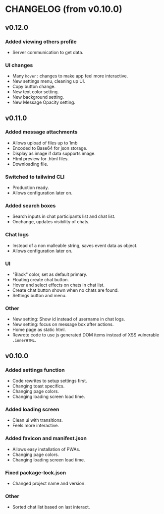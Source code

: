 # CHANGELOG (from v0.10.0)

## v0.12.0

### Added viewing others profile

- Server communication to get data.

### UI changes

- Many `hover:` changes to make app feel more interactive.
- New settings menu, cleaning up UI.
- Copy button change.
- New text color setting.
- New background setting.
- New Message Opacity setting.

## v0.11.0

### Added message attachments

- Allows upload of files up to 1mb
- Encoded to Base64 for json storage.
- Display as image if data supports image.
- Html preview for .html files.
- Downloading file.

### Switched to tailwind CLI

- Production ready.
- Allows configuration later on.

### Added search boxes

- Search inputs in chat participants list and chat list.
- Onchange, updates visibility of chats.

### Chat logs

- Instead of a non malleable string, saves event data as object.
- Allows configuration later on.

### UI

- "Black" color, set as default primary.
- Floating create chat button.
- Hover and select effects on chats in chat list.
- Create chat button shown when no chats are found.
- Settings button and menu.

### Other

- New setting: Show id instead of username in chat logs.
- New setting: focus on message box after actions.
- Home page as static html.
- Rewrote code to use js generated DOM items instead of XSS vulnerable
  `.innerHTML`.

## v0.10.0

### Added settings function

- Code rewrites to setup settings first.
- Changing toast specifics.
- Changing page colors.
- Changing loading screen load time.

### Added loading screen

- Clean ui with transitions.
- Feels more interactive.

### Added favicon and manifest.json

- Allows easy installation of PWAs.
- Changing page colors.
- Changing loading screen load time.

### Fixed package-lock.json

- Changed project name and version.

### Other

- Sorted chat list based on last interact.
